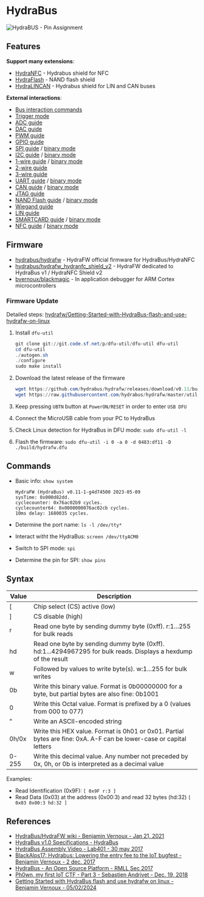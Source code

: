 # HydraBus

![HydraBUS - Pin Assignment](../assets/hydrabus_pin_assignment.jpg)

## Features

**Support many extensions**:

- [HydraNFC](https://swisskyrepo.github.io/HardwareAllTheThings/gadgets/hydranfc/) - Hydrabus shield for NFC
- [HydraFlash](https://swisskyrepo.github.io/HardwareAllTheThings/gadgets/hydraflash/) - NAND flash shield
- [HydraLINCAN](https://github.com/smillier/HydraLINCAN) - Hydrabus shield for LIN and CAN buses

**External interactions**:

- [Bus interaction commands](https://github.com/hydrabus/hydrafw/wiki/Bus-interaction-commands)
- [Trigger mode](https://github.com/hydrabus/hydrafw/wiki/HydraFW-Trigger-guide)
- [ADC guide](https://github.com/hydrabus/hydrafw/wiki/HydraFW-ADC-guide)
- [DAC guide](https://github.com/hydrabus/hydrafw/wiki/HydraFW-DAC-guide)
- [PWM guide](https://github.com/hydrabus/hydrafw/wiki/HydraFW-PWM-guide)
- [GPIO guide](https://github.com/hydrabus/hydrafw/wiki/HydraFW-GPIO-guide)
- [SPI guide](https://github.com/hydrabus/hydrafw/wiki/HydraFW-SPI-guide) / [binary mode](https://github.com/hydrabus/hydrafw/wiki/HydraFW-Binary-SPI-mode-guide)
- [I2C guide](https://github.com/hydrabus/hydrafw/wiki/HydraFW-I2C-guide) / [binary mode](https://github.com/hydrabus/hydrafw/wiki/HydraFW-Binary-I2C-mode-guide)
- [1-wire guide](https://github.com/hydrabus/hydrafw/wiki/HydraFW-1-wire-guide) / [binary mode](https://github.com/hydrabus/hydrafw/wiki/HydraFW-binary-1-Wire-mode-guide)
- [2-wire guide](https://github.com/hydrabus/hydrafw/wiki/HydraFW-2wire-guide)
- [3-wire guide](https://github.com/hydrabus/hydrafw/wiki/HydraFW-3wire-guide)
- [UART guide](https://github.com/hydrabus/hydrafw/wiki/HydraFW-UART-guide) / [binary mode](https://github.com/hydrabus/hydrafw/wiki/HydraFW-binary-UART-mode-guide)
- [CAN guide](https://github.com/hydrabus/hydrafw/wiki/HydraFW-CAN-guide) / [binary mode](https://github.com/hydrabus/hydrafw/wiki/HydraFW-Binary-CAN-mode-guide)
- [JTAG guide](https://github.com/hydrabus/hydrafw/wiki/HydraFW-JTAG-guide)
- [NAND Flash guide](https://github.com/hydrabus/hydrafw/wiki/HydraFW-NAND-Flash-guide) / [binary mode](https://github.com/hydrabus/hydrafw/wiki/HydraFW-binary-NAND-Flash-mode-guide)
- [Wiegand guide](https://github.com/hydrabus/hydrafw/wiki/HydraFW-Wiegand-guide)
- [LIN guide](https://github.com/hydrabus/hydrafw/wiki/HydraFW-LIN-guide)
- [SMARTCARD guide](https://github.com/hydrabus/hydrafw/wiki/HydraFW-SMARTCARD-guide) / [binary mode](https://github.com/hydrabus/hydrafw/wiki/HydraFW-binary-SMARTCARD-mode-guide)
- [NFC guide](https://github.com/hydrabus/hydrafw/wiki/HydraFW-HydraNFC-v1-guide) / [binary mode](https://github.com/hydrabus/hydrafw/wiki/HydraFW-binary-NFC-Reader-mode-guide)

## Firmware

- [hydrabus/hydrafw](https://github.com/hydrabus/hydrafw) - HydraFW official firmware for HydraBus/HydraNFC
- [hydrabus/hydrafw_hydranfc_shield_v2](https://github.com/hydrabus/hydrafw_hydranfc_shield_v2) - HydraFW dedicated to HydraBus v1 / HydraNFC Shield v2
- [bvernoux/blackmagic](https://github.com/bvernoux/blackmagic) - In application debugger for ARM Cortex microcontrollers

### Firmware Update

Detailed steps: [hydrafw/Getting-Started-with-HydraBus-flash-and-use-hydrafw-on-linux](https://github.com/hydrabus/hydrafw/wiki/Getting-Started-with-HydraBus-flash-and-use-hydrafw-on-linux)

1. Install `dfu-util`

    ```ps1
    git clone git://git.code.sf.net/p/dfu-util/dfu-util dfu-util
    cd dfu-util
    ./autogen.sh
    ./configure
    sudo make install
    ```

2. Download the latest release of the firmware

    ```ps1
    wget https://github.com/hydrabus/hydrafw/releases/download/v0.11/build_HydraFW_v0.11-12-ga6019f4_HydraBus_HydraNFC.zip
    wget https://raw.githubusercontent.com/hydrabus/hydrafw/master/utils/udev-rules/09-hydrabus.rules -O ~/hydrafw/09-hydrabus.rules
    ```

3. Keep pressing `UBTN` button at `PowerON/RESET` in order to enter `USB DFU`
4. Connect the MicroUSB cable from your PC to HydraBus
5. Check Linux detection for HydraBus in DFU mode: `sudo dfu-util -l`
6. Flash the firmware: `sudo dfu-util -i 0 -a 0 -d 0483:df11 -D ./build/hydrafw.dfu`

## Commands

- Basic info: `show system`

    ```ps1> show system
    HydraFW (HydraBus) v0.11-1-g4d74500 2023-05-09
    sysTime: 0x000d82dd.
    cyclecounter: 0x76ac02b9 cycles.
    cyclecounter64: 0x0000000076ac02cb cycles.
    10ms delay: 1680035 cycles.
    ```

- Determine the port name: `ls -l /dev/tty*`
- Interact witht the HydraBus: `screen /dev/ttyACM0`
- Switch to SPI mode: `spi`
- Determine the pin for SPI: `show pins`

## Syntax

| Value | Description |
|-------|-------------|
| [     | Chip select (CS) active (low) |
| ]     | CS disable (high) |
| r     | Read one byte by sending dummy byte (0xff). r:1...255 for bulk reads |
| hd    | Read one byte by sending dummy byte (0xff). hd:1...4294967295 for bulk reads. Displays a hexdump of the result |
| w     | Followed by values to write byte(s). w:1...255 for bulk writes |
| 0b    | Write this binary value. Format is 0b00000000 for a byte, but partial bytes are also fine: 0b1001 |
| 0     | Write this Octal value. Format is prefixed by a 0 (values from 000 to 077) |
| "     | Write an ASCII-encoded string |
| 0h/0x | Write this HEX value. Format is 0h01 or 0x01. Partial bytes are fine: 0xA. A-F can be lower-case or capital letters |
| 0-255 | Write this decimal value. Any number not preceded by 0x, 0h, or 0b is interpreted as a decimal value |

Examples:

- Read Identification (0x9F): `[ 0x9F r:3 ]`
- Read Data (0x03) at the address (0x00:3) and read 32 bytes (hd:32) `[ 0x03 0x00:3 hd:32 ]`

## References

- [HydraBus/HydraFW wiki - Benjamin Vernoux - Jan 21, 2021](https://github.com/hydrabus/hydrafw/wiki/)
- [HydraBus v1.0 Specifications - HydraBus](https://hydrabus.com/hydrabus-1-0-specifications)
- [HydraBus Assembly Video - Lab401 - 30 may 2017](https://youtu.be/9lFEPG8EG6w)
- [BlackAlps17: Hydrabus: Lowering the entry fee to the IoT bugfest - Benjamin Vernoux -  2 dec. 2017](https://www.youtube.com/watch?v=theYbzPhYH8)
- [HydraBus - An Open Source Platform - RMLL Sec 2017](https://archives.pass-the-salt.org/RMLL%20Security%20Tracks/2017/slides/RMLL-Sec-2017-hydrabus.pdf)
- [Ph0wn, my first IoT CTF - Part 3 - Sebastien Andrivet - Dec. 19, 2018](https://sebastien.andrivet.com/en/posts/ph0wn-my-first-iot-ctf-part-3/)
- [Getting Started with HydraBus flash and use hydrafw on linux - Benjamin Vernoux - 05/02/2024](https://github.com/hydrabus/hydrafw/wiki/Getting-Started-with-HydraBus-flash-and-use-hydrafw-on-linux)
